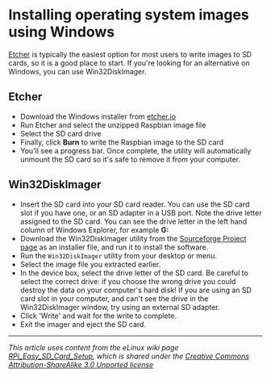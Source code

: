 # Installing operating system images using Windows

[Etcher](https://etcher.io/) is typically the easiest option for most users to write images to SD cards, so it is a good place to start. If you're looking for an alternative on Windows, you can use Win32DiskImager.

## Etcher

- Download the Windows installer from [etcher.io](https://etcher.io/)
- Run Etcher and select the unzipped Raspbian image file
- Select the SD card drive
- Finally, click **Burn** to write the Raspbian image to the SD card
- You'll see a progress bar. Once complete, the utility will automatically unmount the SD card so it's safe to remove it from your computer.

## Win32DiskImager

- Insert the SD card into your SD card reader. You can use the SD card slot if you have one, or an SD adapter in a USB port. Note the drive letter assigned to the SD card. You can see the drive letter in the left hand column of Windows Explorer, for example **G:**
- Download the Win32DiskImager utility from the [Sourceforge Project page](http://sourceforge.net/projects/win32diskimager/) as an installer file, and run it to install the software.
- Run the `Win32DiskImager` utility from your desktop or menu.
- Select the image file you extracted earlier.
- In the device box, select the drive letter of the SD card. Be careful to select the correct drive: if you choose the wrong drive you could destroy the data on your computer's hard disk! If you are using an SD card slot in your computer, and can't see the drive in the Win32DiskImager window, try using an external SD adapter.
- Click 'Write' and wait for the write to complete.
- Exit the imager and eject the SD card.

---

*This article uses content from the eLinux wiki page [RPi_Easy_SD_Card_Setup](http://elinux.org/RPi_Easy_SD_Card_Setup), which is shared under the [Creative Commons Attribution-ShareAlike 3.0 Unported license](http://creativecommons.org/licenses/by-sa/3.0/)*
